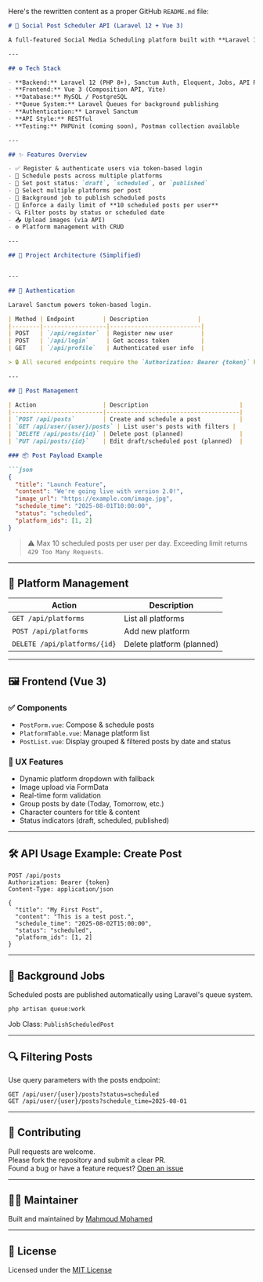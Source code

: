 Here's the rewritten content as a proper GitHub `README.md` file:

```markdown
# 🚀 Social Post Scheduler API (Laravel 12 + Vue 3)

A full-featured Social Media Scheduling platform built with **Laravel 12** and **Vue 3**. This API-first project enables users to authenticate, manage platforms (like Twitter or LinkedIn), schedule posts, enforce daily limits, and view filtered post history — all with a modern frontend powered by Vue.

---

## ⚙️ Tech Stack

- **Backend:** Laravel 12 (PHP 8+), Sanctum Auth, Eloquent, Jobs, API Resources  
- **Frontend:** Vue 3 (Composition API, Vite)  
- **Database:** MySQL / PostgreSQL  
- **Queue System:** Laravel Queues for background publishing  
- **Authentication:** Laravel Sanctum  
- **API Style:** RESTful  
- **Testing:** PHPUnit (coming soon), Postman collection available  

---

## ✨ Features Overview

- ✅ Register & authenticate users via token-based login  
- 📅 Schedule posts across multiple platforms  
- 📌 Set post status: `draft`, `scheduled`, or `published`  
- 🧩 Select multiple platforms per post  
- 🧵 Background job to publish scheduled posts  
- 🚫 Enforce a daily limit of **10 scheduled posts per user**  
- 🔍 Filter posts by status or scheduled date  
- 📥 Upload images (via API)  
- ⚙️ Platform management with CRUD  

---

## 📁 Project Architecture (Simplified)


---

## 🔐 Authentication

Laravel Sanctum powers token-based login.

| Method | Endpoint        | Description              |
|--------|------------------|--------------------------|
| POST   | `/api/register`  | Register new user        |
| POST   | `/api/login`     | Get access token         |
| GET    | `/api/profile`   | Authenticated user info  |

> 🔒 All secured endpoints require the `Authorization: Bearer {token}` header.

---

## 📝 Post Management

| Action                   | Description                          |
|--------------------------|--------------------------------------|
| `POST /api/posts`        | Create and schedule a post           |
| `GET /api/user/{user}/posts` | List user's posts with filters |
| `DELETE /api/posts/{id}` | Delete post (planned)                |
| `PUT /api/posts/{id}`    | Edit draft/scheduled post (planned)  |

### 📦 Post Payload Example

```json
{
  "title": "Launch Feature",
  "content": "We're going live with version 2.0!",
  "image_url": "https://example.com/image.jpg",
  "schedule_time": "2025-08-01T10:00:00",
  "status": "scheduled",
  "platform_ids": [1, 2]
}
```

> ⚠️ Max 10 scheduled posts per user per day. Exceeding limit returns `429 Too Many Requests`.

---

## 🧩 Platform Management

| Action                       | Description               |
| ---------------------------- | ------------------------- |
| `GET /api/platforms`         | List all platforms        |
| `POST /api/platforms`        | Add new platform          |
| `DELETE /api/platforms/{id}` | Delete platform (planned) |

---

## 🖼️ Frontend (Vue 3)

### ✅ Components

* `PostForm.vue`: Compose & schedule posts
* `PlatformTable.vue`: Manage platform list
* `PostList.vue`: Display grouped & filtered posts by date and status

### 🧠 UX Features

* Dynamic platform dropdown with fallback
* Image upload via FormData
* Real-time form validation
* Group posts by date (Today, Tomorrow, etc.)
* Character counters for title & content
* Status indicators (draft, scheduled, published)

---

## 🛠️ API Usage Example: Create Post

```http
POST /api/posts
Authorization: Bearer {token}
Content-Type: application/json

{
  "title": "My First Post",
  "content": "This is a test post.",
  "schedule_time": "2025-08-02T15:00:00",
  "status": "scheduled",
  "platform_ids": [1, 2]
}
```

---

## 🔄 Background Jobs

Scheduled posts are published automatically using Laravel's queue system.

```bash
php artisan queue:work
```

Job Class: `PublishScheduledPost`

---

## 🔍 Filtering Posts

Use query parameters with the posts endpoint:

```
GET /api/user/{user}/posts?status=scheduled
GET /api/user/{user}/posts?schedule_time=2025-08-01
```


---

## 🤝 Contributing

Pull requests are welcome.  
Please fork the repository and submit a clear PR.  
Found a bug or have a feature request? [Open an issue](https://github.com/mahmoodmohamad/social-post-scheduler/issues)

---

## 👨‍💻 Maintainer

Built and maintained by [Mahmoud Mohamed](https://github.com/mahmoodmohamad)

---

## 📄 License

Licensed under the [MIT License](LICENSE)
```
